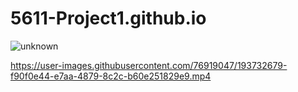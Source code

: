 # 5611-Project1.github.io
![unknown](https://user-images.githubusercontent.com/76919047/193730594-27db3b34-933c-4606-a7cb-1dd0ba36d5bf.png)







https://user-images.githubusercontent.com/76919047/193732679-f90f0e44-e7aa-4879-8c2c-b60e251829e9.mp4



